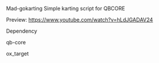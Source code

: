 Mad-gokarting Simple karting script for QBCORE 


Preview: https://www.youtube.com/watch?v=hLdJGADAV24 


Dependency  

 
qb-core 

ox_target 

